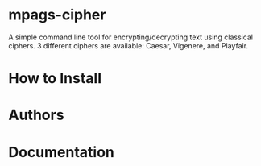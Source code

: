# mpags-cipher
A simple command line tool for encrypting/decrypting text using classical ciphers. 3 different ciphers are available: Caesar, Vigenere, and Playfair.

# How to Install
# Authors
# Documentation
